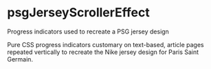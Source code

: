 # psgJerseyScrollerEffect
 Progress indicators used to recreate a PSG jersey design

Pure CSS progress indicators customary on text-based, article pages repeated vertically to recreate the Nike jersey design for Paris Saint Germain.
